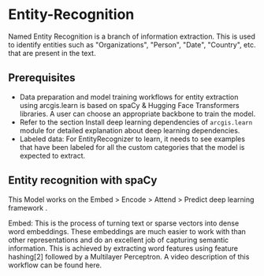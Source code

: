 # Entity-Recognition

Named Entity Recognition is a branch of information extraction. This is used to identify entities such as "Organizations", "Person", "Date", "Country", etc. that are present in the text.

## Prerequisites

- Data preparation and model training workflows for entity extraction using arcgis.learn is based on spaCy & Hugging Face Transformers libraries. A user can choose an appropriate backbone to train the model.
- Refer to the section Install deep learning dependencies of `arcgis.learn` module for detailed explanation about deep learning dependencies.
- Labeled data: For EntityRecognizer to learn, it needs to see examples that have been labeled for all the custom categories that the model is expected to extract.

## Entity recognition with spaCy
This Model works on the Embed > Encode > Attend > Predict deep learning framework .

Embed: This is the process of turning text or sparse vectors into dense word embeddings. These embeddings are much easier to work with than other representations and do an excellent job of capturing semantic information. This is achieved by extracting word features using feature hashing[2] followed by a Multilayer Perceptron. A video description of this workflow can be found here.
